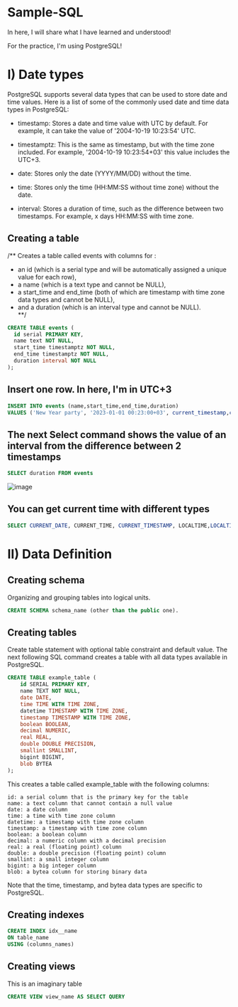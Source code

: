 # Sample-SQL

In here, I will share what I have learned and understood! 

For the practice, I'm using PostgreSQL!

# I) Date types

PostgreSQL supports several data types that can be used to store date and time values. 
Here is a list of some of the commonly used date and time data types in PostgreSQL:

- timestamp: Stores a date and time value with UTC by default. For example, it can take the value of '2004-10-19 10:23:54' UTC.

- timestamptz: This is the same as timestamp, but with the time zone included. For example, '2004-10-19 10:23:54+03' this value includes the UTC+3.

- date: Stores only the date (YYYY/MM/DD) without the time.

- time: Stores only the time (HH:MM:SS without time zone) without the date.

- interval: Stores a duration of time, such as the difference between two timestamps. For example, x days HH:MM:SS with time zone.

## Creating a table
/**
 Creates a table called events with columns for :
 - an id (which is a serial type and will be automatically assigned a unique value for each row), 
 - a name (which is a text type and cannot be NULL), 
 - a start_time and end_time (both of which are timestamp with time zone data types and cannot be NULL), 
 - and a duration (which is an interval type and cannot be NULL). <br>
**/

``` sql
CREATE TABLE events (
  id serial PRIMARY KEY,
  name text NOT NULL,
  start_time timestamptz NOT NULL,
  end_time timestamptz NOT NULL,
  duration interval NOT NULL
);
```

## Insert one row. In here, I'm in UTC+3

``` sql
INSERT INTO events (name,start_time,end_time,duration)
VALUES ('New Year party', '2023-01-01 00:23:00+03', current_timestamp,current_timestamp-'2023-01-01 00:23:00+03')
```

## The next Select command shows the value of an interval from the difference between 2 timestamps 
``` sql
SELECT duration FROM events
```

![image](https://user-images.githubusercontent.com/16953165/211298861-37a96fc9-48ff-4507-b452-786a4dc10273.png)

## You can get current time with different types
``` sql
SELECT CURRENT_DATE, CURRENT_TIME, CURRENT_TIMESTAMP, LOCALTIME,LOCALTIMESTAMP
```

# II) Data Definition

## Creating schema
Organizing and grouping tables into logical units.
``` sql
CREATE SCHEMA schema_name (other than the public one).
```

## Creating tables 
Create table statement with optional table constraint and default value. The next following SQL command creates a table with all data types available in PostgreSQL.

``` sql
CREATE TABLE example_table (
    id SERIAL PRIMARY KEY,
    name TEXT NOT NULL,
    date DATE,
    time TIME WITH TIME ZONE,
    datetime TIMESTAMP WITH TIME ZONE,
    timestamp TIMESTAMP WITH TIME ZONE,
    boolean BOOLEAN,
    decimal NUMERIC,
    real REAL,
    double DOUBLE PRECISION,
    smallint SMALLINT,
    bigint BIGINT,
    blob BYTEA
);
```

This creates a table called example_table with the following columns:

    id: a serial column that is the primary key for the table
    name: a text column that cannot contain a null value
    date: a date column
    time: a time with time zone column
    datetime: a timestamp with time zone column
    timestamp: a timestamp with time zone column
    boolean: a boolean column
    decimal: a numeric column with a decimal precision
    real: a real (floating point) column
    double: a double precision (floating point) column
    smallint: a small integer column
    bigint: a big integer column
    blob: a bytea column for storing binary data

Note that the time, timestamp, and bytea data types are specific to PostgreSQL.

## Creating indexes
``` sql
CREATE INDEX idx__name
ON table_name
USING (columns_names)
```

## Creating views
This is an imaginary table
``` sql
CREATE VIEW view_name AS SELECT QUERY
```
